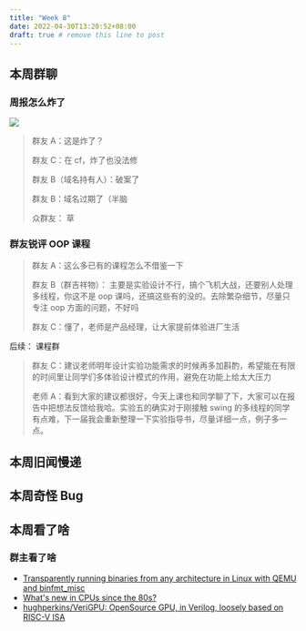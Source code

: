 ```yaml
---
title: "Week 8"
date: 2022-04-30T13:20:52+08:00
draft: true # remove this line to post
---
```


## 本周群聊

<!--more-->

### 周报怎么炸了

![](https://user-images.githubusercontent.com/19954398/166092572-a2c233ed-be17-4edd-a4f9-dab75b393144.png)

> 群友 A：这是炸了？
> 
> 群友 C：在 cf，炸了也没法修
>
> 群友 B（域名持有人）：破案了
>
> 群友 B：域名过期了（半脑
>
> 众群友： 草

### 群友锐评 OOP 课程

> 群友 A：这么多已有的课程怎么不借鉴一下
>
> 群友 B（群吉祥物）： 主要是实验设计不行，搞个飞机大战，还要别人处理多线程，你这不是 oop 课吗，还搞这些有的没的。去除繁杂细节，尽量只专注 oop 方面的问题，不好吗
>
> 群友 C：懂了，老师是产品经理，让大家提前体验进厂生活

后续：
课程群
> 群友 C：建议老师明年设计实验功能需求的时候再多加斟酌，希望能在有限的时间里让同学们多体验设计模式的作用，避免在功能上给太大压力
>
> 老师 A：看到大家的建议都很好，今天上课也和同学聊了下，大家可以在报告中把想法反馈给我哈。实验五的确实对于刚接触 swing 的多线程的同学有点难，下一届我会重新整理一下实验指导书，尽量详细一点，例子多一点。

## 本周旧闻慢递

## 本周奇怪 Bug

## 本周看了啥

### 群主看了啥

- [Transparently running binaries from any architecture in Linux with QEMU and binfmt_misc](https://ownyourbits.com/2018/06/13/transparently-running-binaries-from-any-architecture-in-linux-with-qemu-and-binfmt_misc/)
- [What's new in CPUs since the 80s?](https://danluu.com/new-cpu-features/)
- [hughperkins/VeriGPU: OpenSource GPU, in Verilog, loosely based on RISC-V ISA](https://github.com/hughperkins/VeriGPU)